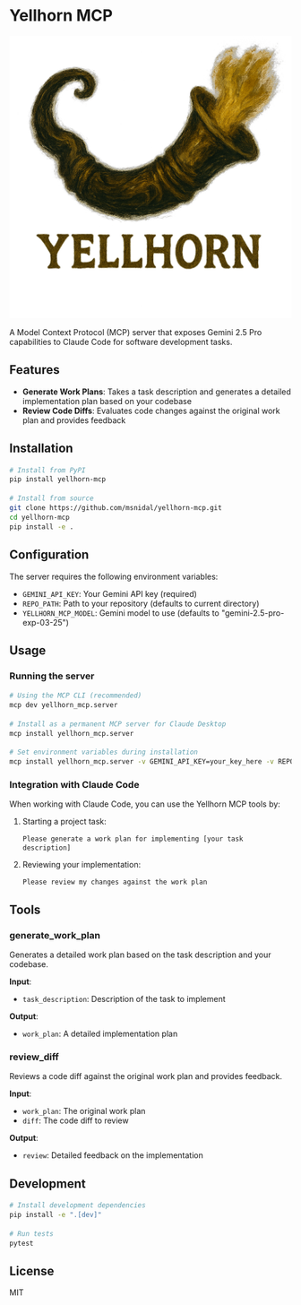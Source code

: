 # Yellhorn MCP

![Yellhorn Logo](assets/yellhorn.png)

A Model Context Protocol (MCP) server that exposes Gemini 2.5 Pro capabilities to Claude Code for software development tasks.

## Features

- **Generate Work Plans**: Takes a task description and generates a detailed implementation plan based on your codebase
- **Review Code Diffs**: Evaluates code changes against the original work plan and provides feedback

## Installation

```bash
# Install from PyPI
pip install yellhorn-mcp

# Install from source
git clone https://github.com/msnidal/yellhorn-mcp.git
cd yellhorn-mcp
pip install -e .
```

## Configuration

The server requires the following environment variables:

- `GEMINI_API_KEY`: Your Gemini API key (required)
- `REPO_PATH`: Path to your repository (defaults to current directory)
- `YELLHORN_MCP_MODEL`: Gemini model to use (defaults to "gemini-2.5-pro-exp-03-25")

## Usage

### Running the server

```bash
# Using the MCP CLI (recommended)
mcp dev yellhorn_mcp.server

# Install as a permanent MCP server for Claude Desktop
mcp install yellhorn_mcp.server

# Set environment variables during installation
mcp install yellhorn_mcp.server -v GEMINI_API_KEY=your_key_here -v REPO_PATH=/path/to/repo
```

### Integration with Claude Code

When working with Claude Code, you can use the Yellhorn MCP tools by:

1. Starting a project task:

   ```
   Please generate a work plan for implementing [your task description]
   ```

2. Reviewing your implementation:

   ```
   Please review my changes against the work plan
   ```

## Tools

### generate_work_plan

Generates a detailed work plan based on the task description and your codebase.

**Input**:

- `task_description`: Description of the task to implement

**Output**:

- `work_plan`: A detailed implementation plan

### review_diff

Reviews a code diff against the original work plan and provides feedback.

**Input**:

- `work_plan`: The original work plan
- `diff`: The code diff to review

**Output**:

- `review`: Detailed feedback on the implementation

## Development

```bash
# Install development dependencies
pip install -e ".[dev]"

# Run tests
pytest
```

## License

MIT
